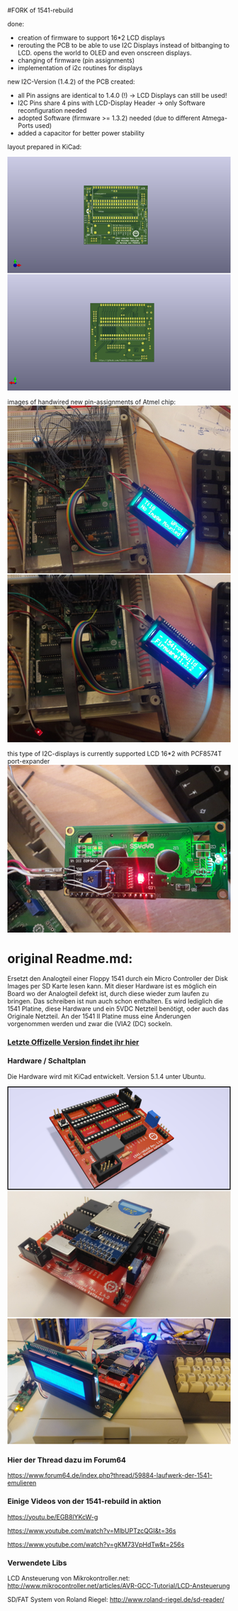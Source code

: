 #FORK of 1541-rebuild

done:
- creation of firmware to support 16\*2 LCD displays
- rerouting the PCB to be able to use I2C Displays instead of bitbanging to LCD. opens the world to OLED and even onscreen displays.
- changing of firmware (pin assignments) 
- implementation of i2c routines for displays

new I2C-Version (1.4.2) of the PCB created:
- all Pin assigns are identical to 1.4.0 (!) -> LCD Displays can still be used!
- I2C Pins share 4 pins with LCD-Display Header -> only Software reconfiguration needed
- adopted Software (firmware >= 1.3.2) needed (due to different Atmega-Ports used)
- added a capacitor for better power stability

layout prepared in KiCad:

![image4](/doc/fotos/1541-rebuild-142_front.png)
![image5](/doc/fotos/1541-rebuild-142_back.png)

images of handwired new pin-assignments of Atmel chip:
![image6](/doc/fotos/handwired_rev_1.4.2/I2C_handwired.jpg)
![image7](/doc/fotos/handwired_rev_1.4.2/I2C_firmware132.jpg)

this type of I2C-displays is currently supported
LCD 16\*2 with PCF8574T port-expander
![image7](/doc/fotos/handwired_rev_1.4.2/I2C_DisplayBack.jpg)


# original Readme.md:

Ersetzt den Analogteil einer Floppy 1541 durch ein Micro Controller der Disk Images per SD Karte lesen kann. Mit dieser Hardware ist es möglich ein Board wo der Analogteil defekt ist, durch diese wieder zum laufen zu bringen. Das schreiben ist nun auch schon enthalten. Es wird lediglich die 1541 Platine, diese Hardware und ein 5VDC Netzteil benötigt, oder auch das Originale Netzteil. An der 1541 II Platine muss eine Änderungen vorgenommen werden und zwar die (VIA2 (DC) sockeln.

### [Letzte Offizelle Version findet ihr hier](https://github.com/ThKattanek/1541-rebuild/releases/latest)

### Hardware / Schaltplan
Die Hardware wird mit KiCad entwickelt. Version 5.1.4 unter Ubuntu.


![image1](/doc/fotos/1541-rebuild_raytraced.png)
![image2](/doc/fotos/platine_rev_1.4.0/IMG_20200430_231529.jpg)
![image3](/doc/fotos/platine_rev_1.4.0/IMG_20200430_232355.jpg) 

### Hier der Thread dazu im Forum64
https://www.forum64.de/index.php?thread/59884-laufwerk-der-1541-emulieren

### Einige Videos von der 1541-rebuild in aktion
https://youtu.be/EGB8lYKcW-g

https://www.youtube.com/watch?v=MlbUPTzcQGI&t=36s

https://www.youtube.com/watch?v=gKM73VpHdTw&t=256s

### Verwendete Libs
LCD Ansteuerung von Mikrokontroller.net: http://www.mikrocontroller.net/articles/AVR-GCC-Tutorial/LCD-Ansteuerung

SD/FAT System von Roland Riegel: http://www.roland-riegel.de/sd-reader/
